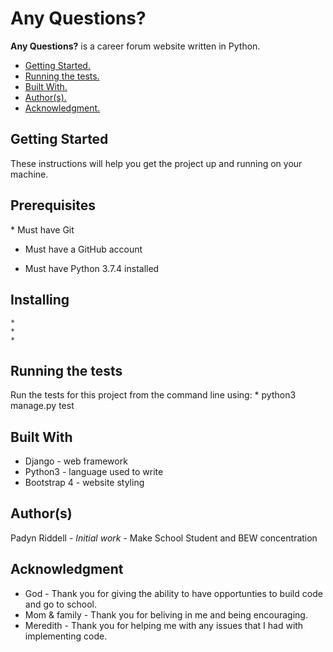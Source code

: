 # Any Questions?

<b>Any Questions?</b> is a career forum website written in Python.

* [ Getting Started. ](#start)
* [ Running the tests. ](#test)
* [ Built With. ](#built)
* [ Author(s). ](#author(s))
* [ Acknowledgment. ](#credit)

<a name="start"></a>
## Getting Started

These instructions will help you get the project up and running on your machine.

<h2>Prerequisites</h2>
* Must have Git

* Must have a GitHub account

* Must have Python 3.7.4 installed

<h2>Installing</h2>

    *
    *
    *

<a name="test"></a>
## Running the tests

Run the tests for this project from the command line using:
    * python3 manage.py test

<a name="built"></a>
## Built With

* Django - web framework
* Python3 - language used to write
* Bootstrap 4 - website styling

<a name="author(s)"></a>
## Author(s)

Padyn Riddell - <i>Initial work</i> - Make School Student and BEW concentration

<a name="credit"></a>
## Acknowledgment

* God - Thank you for giving the ability to have opportunties to build code and go to school.
* Mom & family - Thank you for beliving in me and being encouraging.
* Meredith - Thank you for helping me with any issues that I had with implementing code.
 